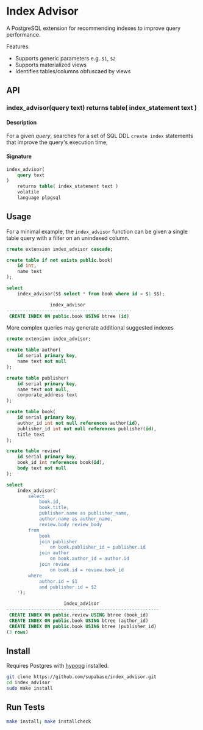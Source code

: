 # Index Advisor

A PostgreSQL extension for recommending indexes to improve query performance.

Features:
- Supports generic parameters e.g. `$1`, `$2`
- Supports materialized views
- Identifies tables/columns obfuscaed by views


## API

### index_advisor(query text) returns table( index_statement text )

#### Description
For a given *query*, searches for a set of SQL DDL `create index` statements that improve the query's execution time;

#### Signature
```sql
index_advisor(
    query text
)
    returns table( index_statement text )
    volatile
    language plpgsql
```

## Usage

For a minimal example, the `index_advisor` function can be given a single table query with a filter on an unindexed column.

```sql
create extension index_advisor cascade;

create table if not exists public.book(
    id int,
    name text
);

select
    index_advisor($$ select * from book where id = $1 $$);

                index_advisor
----------------------------------------------
 CREATE INDEX ON public.book USING btree (id)
```

More complex queries may generate additional suggested indexes

```sql
create extension index_advisor;

create table author(
	id serial primary key,
	name text not null
);

create table publisher(
	id serial primary key,
	name text not null,
	corporate_address text
);

create table book(
	id serial primary key,
	author_id int not null references author(id),
	publisher_id int not null references publisher(id),
	title text
);

create table review(
	id serial primary key,
	book_id int references book(id),
	body text not null
);

select
	index_advisor('
		select
			book.id,
			book.title,
			publisher.name as publisher_name,
			author.name as author_name,
			review.body review_body
		from
			book
			join publisher
				on book.publisher_id = publisher.id
			join author
				on book.author_id = author.id
			join review
				on book.id = review.book_id
		where
			author.id = $1
			and publisher.id = $2
	');

                     index_advisor                      
--------------------------------------------------------
 CREATE INDEX ON public.review USING btree (book_id)
 CREATE INDEX ON public.book USING btree (author_id)
 CREATE INDEX ON public.book USING btree (publisher_id)
(3 rows)
```


## Install

Requires Postgres with [hypopg](https://github.com/HypoPG/hypopg) installed.

```sh
git clone https://github.com/supabase/index_advisor.git
cd index_advisor
sudo make install
```

## Run Tests

```sh
make install; make installcheck
```
